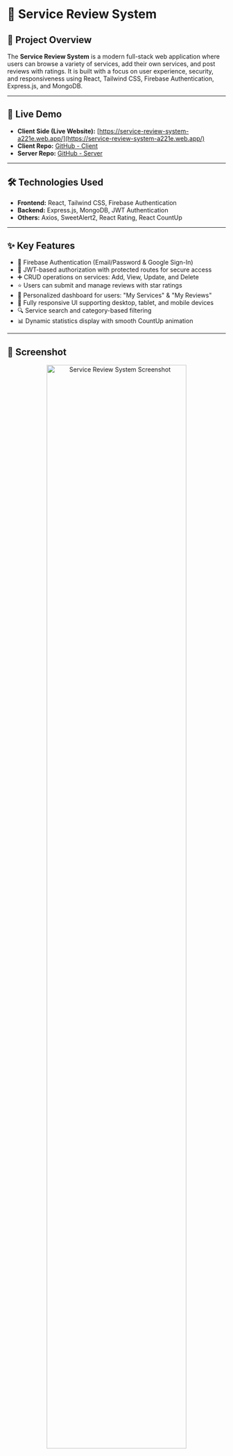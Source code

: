 # 🧊 Service Review System

## 🌟 Project Overview

The **Service Review System** is a modern full-stack web application where users can browse a variety of services, add their own services, and post reviews with ratings. It is built with a focus on user experience, security, and responsiveness using React, Tailwind CSS, Firebase Authentication, Express.js, and MongoDB.

---

## 🚀 Live Demo

- **Client Side (Live Website):** [https://service-review-system-a221e.web.app/](https://service-review-system-a221e.web.app/)  
- **Client Repo:** [GitHub - Client](https://github.com/sojib-web/reaheck-assignment-11)  
- **Server Repo:** [GitHub - Server](https://github.com/sojib-web/reaheck-assignment-11-server)

---

## 🛠 Technologies Used

- **Frontend:** React, Tailwind CSS, Firebase Authentication  
- **Backend:** Express.js, MongoDB, JWT Authentication  
- **Others:** Axios, SweetAlert2, React Rating, React CountUp

---

## ✨ Key Features

- 🔐 Firebase Authentication (Email/Password & Google Sign-In)  
- 🔑 JWT-based authorization with protected routes for secure access  
- ➕ CRUD operations on services: Add, View, Update, and Delete  
- ⭐ Users can submit and manage reviews with star ratings  
- 👤 Personalized dashboard for users: "My Services" & "My Reviews"  
- 📱 Fully responsive UI supporting desktop, tablet, and mobile devices  
- 🔍 Service search and category-based filtering  
- 📊 Dynamic statistics display with smooth CountUp animation  

---

## 📸 Screenshot

<p align="center">
  <img src="https://i.ibb.co/qMPL09py/service-review-system-a221e-web-app.png" alt="Service Review System Screenshot" width="80%" />
</p>

---

## 📦 Dependencies

### Client Side

- `react-router`
- `firebase`
- `axios`
- `sweetalert2`
- `react-rating`
- `react-countup`

### Server Side

- `express`
- `cors`
- `dotenv`
- `jsonwebtoken`
- `mongodb`

---

## 🚀 Installation & Running Locally

### Prerequisites

- Node.js and npm installed  
- MongoDB (Atlas or local instance)  
- Firebase project set up with Authentication enabled  

### Steps

1. **Clone the client and server repos:**

```bash
git clone https://github.com/sojib-web/reaheck-assignment-11.git
git clone https://github.com/sojib-web/reaheck-assignment-11-server.git
